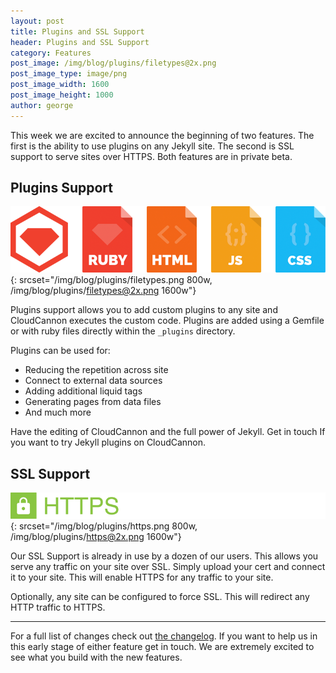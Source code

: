 ```yaml
---
layout: post
title: Plugins and SSL Support
header: Plugins and SSL Support
category: Features
post_image: /img/blog/plugins/filetypes@2x.png
post_image_type: image/png
post_image_width: 1600
post_image_height: 1000
author: george
---
```


This week we are excited to announce the beginning of two features. The first is the ability to use plugins on any Jekyll site. The second is SSL support to serve sites over HTTPS. Both features are in private beta.

## Plugins Support

![The banner of the CloudCannon status page](/img/blog/plugins/filetypes.png){: srcset="/img/blog/plugins/filetypes.png 800w, /img/blog/plugins/filetypes@2x.png 1600w"}

Plugins support allows you to add custom plugins to any site and CloudCannon executes the custom code. Plugins are added using a Gemfile or with ruby files directly within the `_plugins` directory.

Plugins can be used for:

- Reducing the repetition across site
- Connect to external data sources
- Adding additional liquid tags
- Generating pages from data files
- And much more

Have the editing of CloudCannon and the full power of Jekyll. Get in touch If you want to try Jekyll plugins on CloudCannon.

## SSL Support

![The banner of the CloudCannon status page](/img/blog/plugins/https.png){: srcset="/img/blog/plugins/https.png 800w, /img/blog/plugins/https@2x.png 1600w"}

Our SSL Support is already in use by a dozen of our users. This allows you serve any traffic on your site over SSL. Simply upload your cert and connect it to your site. This will enable HTTPS for any traffic to your site.

Optionally, any site can be configured to force SSL. This will redirect any HTTP traffic to HTTPS.

---

For a full list of changes check out [the changelog](https://docs.cloudcannon.com/changelog/). If you want to help us in this early stage of either feature get in touch. We are extremely excited to see what you build with the new features.
